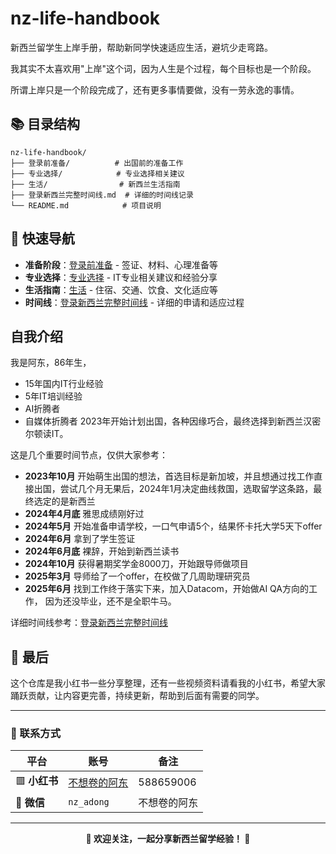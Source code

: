 # nz-life-handbook

新西兰留学生上岸手册，帮助新同学快速适应生活，避坑少走弯路。

我其实不太喜欢用"上岸"这个词，因为人生是个过程，每个目标也是一个阶段。

所谓上岸只是一个阶段完成了，还有更多事情要做，没有一劳永逸的事情。

## 📚 目录结构

```
nz-life-handbook/
├── 登录前准备/          # 出国前的准备工作
├── 专业选择/            # 专业选择相关建议
├── 生活/                # 新西兰生活指南
├── 登录新西兰完整时间线.md  # 详细的时间线记录
└── README.md            # 项目说明
```

## 🚀 快速导航

- **准备阶段**：[登录前准备](./登录前准备/) - 签证、材料、心理准备等
- **专业选择**：[专业选择](./专业选择/) - IT专业相关建议和经验分享
- **生活指南**：[生活](./生活/) - 住宿、交通、饮食、文化适应等
- **时间线**：[登录新西兰完整时间线](./登录新西兰完整时间线.md) - 详细的申请和适应过程

## 自我介绍

我是阿东，86年生，
- 15年国内IT行业经验
- 5年IT培训经验
- AI折腾者
- 自媒体折腾者
2023年开始计划出国，各种因缘巧合，最终选择到新西兰汉密尔顿读IT。

这是几个重要时间节点，仅供大家参考：

- **2023年10月** 开始萌生出国的想法，首选目标是新加坡，并且想通过找工作直接出国，尝试几个月无果后，2024年1月决定曲线救国，选取留学这条路，最终选定的是新西兰
- **2024年4月底** 雅思成绩刚好过
- **2024年5月** 开始准备申请学校，一口气申请5个，结果怀卡托大学5天下offer
- **2024年6月** 拿到了学生签证
- **2024年6月底** 裸辞，开始到新西兰读书
- **2024年10月** 获得暑期奖学金8000刀，开始跟导师做项目
- **2025年3月** 导师给了一个offer，在校做了几周助理研究员
- **2025年6月** 找到工作终于落实下来，加入Datacom，开始做AI QA方向的工作，
因为还没毕业，还不是全职牛马。

详细时间线参考：[登录新西兰完整时间线](./登录新西兰完整时间线.md)

## 🎯 最后

这个仓库是我小红书一些分享整理，还有一些视频资料请看我的小红书，希望大家踊跃贡献，让内容更完善，持续更新，帮助到后面有需要的同学。

---

### 📱 联系方式

<div align="center">

| 平台 | 账号 | 备注 |
|------|------|------|
| 🟥 **小红书** | [不想卷的阿东](https://www.xiaohongshu.com/user/profile/588659006) | 588659006 |
| 💬 **微信** | `nz_adong` | 不想卷的阿东 |

</div>

---

<div align="center">

**🌟 欢迎关注，一起分享新西兰留学经验！ 🌟**

</div>